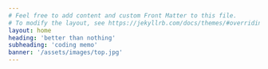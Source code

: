```yaml
---
# Feel free to add content and custom Front Matter to this file.
# To modify the layout, see https://jekyllrb.com/docs/themes/#overriding-theme-defaults
layout: home
heading: 'better than nothing'
subheading: 'coding memo'
banner: '/assets/images/top.jpg'
---
```


